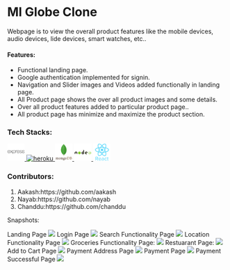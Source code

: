 <h1>MI Globe Clone</h1>
<p>Webpage is to view the overall product features like the mobile devices, audio devices, lide devices, smart watches, etc..</p>
<h4>Features:</h4>
<ul>
  <li>Functional landing page.</li>
  <li>Google authentication implemented for signin.</li>
  <li>Navigation and Slider images and Videos added functionally in landing page.</li>
  <li>All Product page shows the over all product images and some details.</li>
  <li>Over all product features added to particular product page..</li>
  <li>All product page has minimize and maximize the product section.</li>
</ul>

<h3 align="left">Tech Stacks:</h3>
<p align="left">

<a href="https://expressjs.com" target="_blank" rel="noreferrer"> <img src="https://raw.githubusercontent.com/devicons/devicon/master/icons/express/express-original-wordmark.svg" alt="express" width="40" height="40"/> </a> <a href="https://heroku.com" target="_blank" rel="noreferrer"> <img src="https://www.vectorlogo.zone/logos/heroku/heroku-icon.svg" alt="heroku" width="40" height="40"/> </a> <a href="https://www.mongodb.com/" target="_blank" rel="noreferrer"> <img src="https://raw.githubusercontent.com/devicons/devicon/master/icons/mongodb/mongodb-original-wordmark.svg" alt="mongodb" width="40" height="40"/> </a> <a href="https://nodejs.org" target="_blank" rel="noreferrer"> <img src="https://raw.githubusercontent.com/devicons/devicon/master/icons/nodejs/nodejs-original-wordmark.svg" alt="nodejs" width="40" height="40"/> </a> <a href="https://reactjs.org/" target="_blank" rel="noreferrer"> <img src="https://raw.githubusercontent.com/devicons/devicon/master/icons/react/react-original-wordmark.svg" alt="react" width="40" height="40"/> </a> </p>
 
</p>

<h3>Contributors:</h3>
<ol>
  <li>Aakash:https://github.com/aakash</li>
  <li>Nayab:https://github.com/nayab</li>
  <li>Chanddu:https://github.com/chanddu</li>
</ol>

  Snapshots:
  
 Landing Page
![](/Dunzo/dunzo1.png)
Login Page
![](/Dunzo/dunzo2.png)
 Search Functionality Page
 ![](/Dunzo/dunzo3.png)
  Location Functionality Page
  ![](/Dunzo/dunzo4.png)
   Groceries Functionality Page:
   ![](/Dunzo/dunzo5.png)
    Restuarant Page:
    ![](/Dunzo/dunzo6.png)
     Add to Cart Page
     ![](/Dunzo/dunzo7.png)
      Payment Address Page
      ![](/Dunzo/dunzo8.png)
       Payment Page
       ![](/Dunzo/dunzo9.png)
        Payment Successful Page
        ![](/Dunzo/dunzo10.png)
